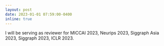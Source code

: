 ```yaml
---
layout: post
date: 2023-01-01 07:59:00-0400
inline: true
---
```


I will be serving as reviewer for MICCAI 2023, Neurips 2023, Siggraph Asia 2023, Siggraph 2023, ICLR 2023.



